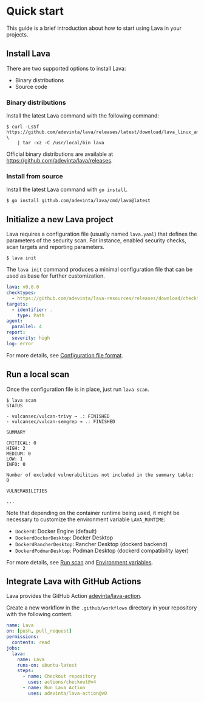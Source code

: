 # Quick start

This guide is a brief introduction about how to start using Lava in
your projects.

## Install Lava

There are two supported options to install Lava:

- Binary distributions
- Source code

### Binary distributions

Install the latest Lava command with the following command:

```
$ curl -LsSf https://github.com/adevinta/lava/releases/latest/download/lava_linux_amd64.tar.gz \
	| tar -xz -C /usr/local/bin lava
```

Official binary distributions are available at
<https://github.com/adevinta/lava/releases>.

### Install from source

Install the latest Lava command with `go install`.

```
$ go install github.com/adevinta/lava/cmd/lava@latest
```

## Initialize a new Lava project

Lava requires a configuration file (usually named `lava.yaml`) that
defines the parameters of the security scan. For instance, enabled
security checks, scan targets and reporting parameters.

```
$ lava init
```

The `lava init` command produces a minimal configuration file that can
be used as base for further customization.


```yaml
lava: v0.0.0
checktypes:
  - https://github.com/adevinta/lava-resources/releases/download/checktypes/v0/checktypes.json
targets:
  - identifier: .
    type: Path
agent:
  parallel: 4
report:
  severity: high
log: error
```

For more details, see [Configuration file format](helpdoc/configuration.md).

## Run a local scan

Once the configuration file is in place, just run `lava scan`.

```
$ lava scan
STATUS

- vulcansec/vulcan-trivy → .: FINISHED
- vulcansec/vulcan-semgrep → .: FINISHED

SUMMARY

CRITICAL: 0
HIGH: 2
MEDIUM: 0
LOW: 1
INFO: 0

Number of excluded vulnerabilities not included in the summary table: 0

VULNERABILITIES

...
```

Note that depending on the container runtime being used, it might be
necessary to customize the environment variable `LAVA_RUNTIME`:

- `Dockerd`: Docker Engine (default)
- `DockerdDockerDesktop`: Docker Desktop
- `DockerdRancherDesktop`: Rancher Desktop (dockerd backend)
- `DockerdPodmanDesktop`: Podman Desktop (dockerd compatibility layer)

For more details, see [Run scan](commands/scan.md) and
[Environment variables](helpdoc/environment.md).

## Integrate Lava with GitHub Actions

Lava provides the GitHub Action
[adevinta/lava-action](https://github.com/adevinta/lava-action).

Create a new workflow in the `.github/workflows` directory in your
repository with the following content.

```yaml
name: Lava
on: [push, pull_request]
permissions:
  contents: read
jobs:
  lava:
    name: Lava
    runs-on: ubuntu-latest
    steps:
      - name: Checkout repository
        uses: actions/checkout@v4
      - name: Run Lava Action
        uses: adevinta/lava-action@v0
```
